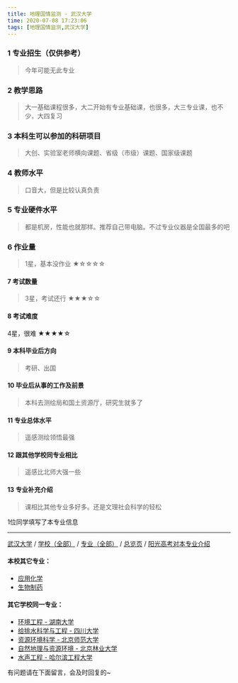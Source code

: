 ```yaml
---
title: 地理国情监测 - 武汉大学
time: 2020-07-08 17:23:06
tags: [地理国情监测,武汉大学]
---
```

### 1 专业招生（仅供参考）  
> 今年可能无此专业


### 2 教学思路
> 大一基础课程很多，大二开始有专业基础课，也很多，大三专业课，也不少，大四复习


### 3 本科生可以参加的科研项目
>  大创、实验室老师横向课题、省级（市级）课题、国家级课题


### 4 教师水平
> 口音大，但是比较认真负责


### 5 专业硬件水平
> 都是机房，性能也就那样。推荐自己带电脑。不过专业仪器是全国最多的吧


### 6 作业量
>1星，基本没作业
★☆☆☆☆


#### 7 考试数量
>3星，考试还行
★★★☆☆


#### 8 考试难度
> 
4星，很难
★★★★☆



#### 9 本科毕业后方向
> 考研、出国


#### 10 毕业后从事的工作及前景
> 本科去测绘局和国土资源厅，研究生就多了


#### 11 专业总体水平
> 遥感测绘领悟最强


#### 12 跟其他学校同专业相比
> 遥感比北师大强一些


#### 13 专业补充介绍
> 课相比其他专业多好多。还是文理社会科学的轻松

1位同学填写了本专业信息
***
[武汉大学](http://www.jianshu.com/p/672d761ff68b) / [学校（全部）](http://www.jianshu.com/p/3efa6bcca419) / [专业（全部）](http://www.jianshu.com/p/2d4c6d3552c2) / [总览页](http://www.jianshu.com/p/445daeb4fa00) / [阳光高考对本专业介绍](http://gaokao.chsi.com.cn/sch/zyk/view.do?schId=73395969&specId=320924802
)
#### 本校其它专业：
- [应用化学](http://www.jianshu.com/p/111bbd38bb69)
- [生物制药](http://www.jianshu.com/p/425b77a69893)

#### 其它学校同一专业：
- [环境工程 - 湖南大学](http://www.jianshu.com/p/779795e6a78e)
- [给排水科学与工程 - 四川大学](http://www.jianshu.com/p/0ac0d4338395)
- [资源环境科学 - 北京师范大学](http://www.jianshu.com/p/3d3ddaa930cb)
- [自然地理与资源环境 - 北京林业大学](http://www.jianshu.com/p/b31c5bfe4f61)
- [水声工程 - 哈尔滨工程大学](http://www.jianshu.com/p/135b63edb39e)

有问题请在下面留言，会及时回复的~